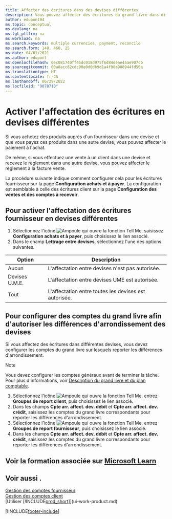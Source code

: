 ```yaml
---
title: Affecter des écritures dans des devises différentes
description: Vous pouvez affecter des écritures du grand livre dans différentes devises, par exemple si vous vendez à un client dans une devise et recevez le paiement dans une autre devise.
author: edupont04
ms.topic: conceptual
ms.devlang: na
ms.tgt_pltfrm: na
ms.workload: na
ms.search.keywords: multiple currencies, payment, reconcile
ms.search.form: 148, 460, 25
ms.date: 04/01/2021
ms.author: edupont
ms.openlocfilehash: 0ec081740ff45dc018d975f6d84deae4aae907cb
ms.sourcegitcommit: 00a8acc82cdc90e0d0db9d1a4f98a908944fd50a
ms.translationtype: HT
ms.contentlocale: fr-CA
ms.lasthandoff: 06/29/2022
ms.locfileid: "9078710"
---
```

# <a name="enable-application-of-ledger-entries-in-different-currencies"></a>Activer l'affectation des écritures en devises différentes

Si vous achetez des produits auprès d'un fournisseur dans une devise et que vous payez ces produits dans une autre devise, vous pouvez affecter le paiement à l'achat.

De même, si vous effectuez une vente à un client dans une devise et recevez le règlement dans une autre devise, vous pouvez affecter le règlement à la facture vente.

La procédure suivante indique comment configurer cela pour les écritures fournisseur sur la page **Configuration achats et à payer**. La configuration est semblable à celle des écritures client sur la page **Configuration des ventes et des comptes à recevoir**.

## <a name="to-enable-application-of-vendor-ledger-entries-in-different-currencies"></a>Pour activer l'affectation des écritures fournisseur en devises différentes

1. Sélectionnez l’icône ![Ampoule qui ouvre la fonction Tell Me.](media/ui-search/search_small.png "Dites-moi ce que vous voulez faire") saisissez **Configuration achats et à payer**, puis choisissez le lien associé.
2. Dans le champ **Lettrage entre devises**, sélectionnez l'une des options suivantes.

| Option | Description |
| --- | --- |
| Aucun |L'affectation entre devises n'est pas autorisée. |
| Devises U.M.E. |L'affectation entre devises UME est autorisée. |
| Tout |L'affectation entre toutes les devises est autorisée. |

## <a name="to-set-up-gl-accounts-for-currency-application-rounding-differences"></a>Pour configurer des comptes du grand livre afin d'autoriser les différences d'arrondissement des devises

Si vous affectez des écritures dans différentes devises, vous devez configurer les comptes du grand livre sur lesquels reporter les différences d'arrondissement.  

> [!NOTE]  
> Vous devez configurer les comptes généraux avant de terminer la tâche. Pour plus d'informations, voir [Description du grand livre et du plan comptable](finance-general-ledger.md).

1. Sélectionnez l’icône ![Ampoule qui ouvre la fonction Tell Me.](media/ui-search/search_small.png "Dites-moi ce que vous voulez faire") entrez **Groupes de report client**, puis choisissez le lien associé.  
2. Dans les champs **Cpte arr. affect. dev. débit** et **Cpte arr. affect. dev. crédit**, saisissez les comptes du grand livre correspondants pour reporter les différences d'arrondissement.  
3. Sélectionnez l’icône ![Ampoule qui ouvre la fonction Tell Me.](media/ui-search/search_small.png "Dites-moi ce que vous voulez faire") entrez **Groupes de report fournisseur**, puis choisissez le lien associé.  
4. Dans les champs **Cpte arr. affect. dev. débit** et **Cpte arr. affect. dev. crédit**, saisissez les comptes du grand livre correspondants pour reporter les différences d'arrondissement.  

## <a name="see-related-training-at-microsoft-learn"></a>Voir la formation associée sur [Microsoft Learn](/learn/modules/process-foreign-currency-payments-dynamics-365-business-central/)

## <a name="see-also"></a>Voir aussi .

[Gestion des comptes fournisseur](payables-manage-payables.md)  
[Gestion des comptes client](receivables-manage-receivables.md)  
[Utiliser [!INCLUDE[prod_short](includes/prod_short.md)]](ui-work-product.md)


[!INCLUDE[footer-include](includes/footer-banner.md)]